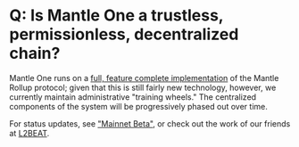 # Q: Is Mantle One a trustless, permissionless, decentralized chain?

Mantle One runs on a [full, feature complete implementation](https://github.com/mantlenetworkio/mantle) of the Mantle Rollup protocol; given that this is still fairly new technology, however, we currently maintain administrative "training wheels." The centralized components of the system will be progressively phased out over time. 

For status updates, see ["Mainnet Beta"](../mainnet-beta.md), or check out the work of our friends at [L2BEAT](https://l2beat.com/scaling/risk/).